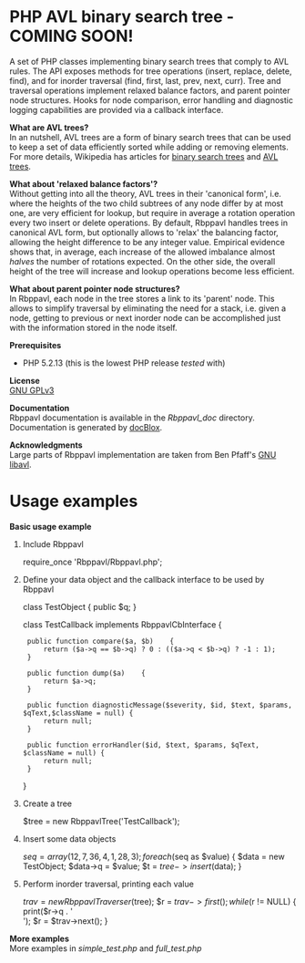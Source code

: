 # PHP AVL binary search tree - COMING SOON! #

A set of PHP classes implementing binary search trees that comply to AVL 
rules. 
The API exposes methods for tree operations (insert, replace, delete, 
find), and for inorder traversal (find, first, last, prev, next, curr). 
Tree and traversal operations implement relaxed balance factors, and 
parent pointer node structures. 
Hooks for node comparison, error handling and diagnostic logging 
capabilities are provided via a callback interface. 

<strong>What are AVL trees?</strong>  
In an nutshell, AVL trees are a form of binary search trees that can be 
used to keep a set of data efficiently sorted while adding or removing 
elements. 
For more details, Wikipedia has articles for [binary search trees](http://en.wikipedia.org/wiki/Binary_search_tree) 
and [AVL trees](http://en.wikipedia.org/wiki/AVL_tree). 

<strong>What about 'relaxed balance factors'?</strong>  
Without getting into all the theory, AVL trees in their 'canonical 
form', i.e. where the heights of the two child subtrees of any node 
differ by at most one, are very efficient for lookup, but require in 
average a rotation operation every two insert or delete operations. By 
default, Rbppavl handles trees in canonical AVL form, but optionally 
allows to 'relax' the balancing factor, allowing the height difference 
to be any integer value. Empirical evidence shows that, in average, each 
increase of the allowed imbalance almost _halves_ the number of 
rotations expected. On the other side, the overall height of the tree 
will increase and lookup operations become less efficient. 

<strong>What about parent pointer node structures?</strong>  
In Rbppavl, each node in the tree stores a link to its 'parent' node. 
This allows to simplify traversal by eliminating the need for a stack, 
i.e. given a node, getting to previous or next inorder node can be 
accomplished just with the information stored in the node itself. 

<strong>Prerequisites</strong>  
- PHP 5.2.13 (this is the lowest PHP release _tested_ with)

<strong>License</strong>  
[GNU GPLv3](http://www.gnu.org/licenses/gpl.html)

<strong>Documentation</strong>  
Rbppavl documentation is available in the *Rbppavl_doc* directory.
Documentation is generated by [docBlox](http://www.docblox-project.org/).

<strong>Acknowledgments</strong>  
Large parts of Rbppavl implementation are taken from Ben Pfaff's [GNU libavl](http://adtinfo.org/).

# Usage examples #

<strong>Basic usage example</strong>

1) Include Rbppavl  

	require_once 'Rbppavl/Rbppavl.php';

2) Define your data object and the callback interface to be used by Rbppavl

	class TestObject {
		public $q;
	}

	class TestCallback implements RbppavlCbInterface    {

		public function compare($a, $b)    {
			return ($a->q == $b->q) ? 0 : (($a->q < $b->q) ? -1 : 1);
		}

		public function dump($a)    {
			return $a->q;
		}

		public function diagnosticMessage($severity, $id, $text, $params, $qText,$className = null) {
			return null;
		}

		public function errorHandler($id, $text, $params, $qText, $className = null) {
			return null;
		}
	}

3) Create a tree

	$tree = new RbppavlTree('TestCallback');

4) Insert some data objects 

	$seq = array(12, 7, 36, 4, 1, 28, 3);
    foreach ($seq as $value) {
        $data = new TestObject;
        $data->q = $value;
        $t = $tree->insert($data); 
    }

5) Perform inorder traversal, printing each value

	$trav = new RbppavlTraverser($tree);
	$r = $trav->first();
	while ($r != NULL)    {
		print($r->q . '<br/>');
        $r = $trav->next();
	}

<strong>More examples</strong>  
More examples in *simple_test.php* and *full_test.php*

